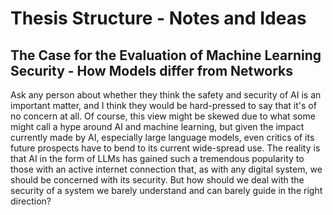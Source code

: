 # Thesis Structure - Notes and Ideas

## The Case for the Evaluation of Machine Learning Security - How Models differ from Networks

Ask any person about whether they think the safety and security of AI is an
important matter, and I think they would be hard-pressed to say that it's of no
concern at all. Of course, this view might be skewed due to what some might call
a hype around AI and machine learning, but given the impact currently made by
AI, especially large language models, even critics of its future prospects have
to bend to its current wide-spread use. The reality is that AI in the form of
LLMs has gained such a tremendous popularity to those with an active internet
connection that, as with any digital system, we should be concerned with its
security. But how should we deal with the security of a system we barely
understand and can barely guide in the right direction?

